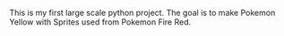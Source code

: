 This is my first large scale python project.  The goal is to make Pokemon Yellow with Sprites used from Pokemon Fire Red.
